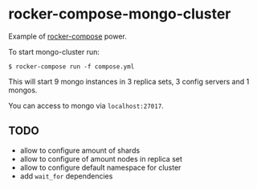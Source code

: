 # rocker-compose-mongo-cluster

Example of [rocker-compose](https://github.com/grammarly/rocker-compose) power.

To start mongo-cluster run:

    $ rocker-compose run -f compose.yml

This will start 9 mongo instances in 3 replica sets, 3 config servers and 1 mongos. 

You can access to mongo via `localhost:27017`.

## TODO

 - allow to configure amount of shards
 - allow to configure of amount nodes in replica set
 - allow to configure default namespace for cluster
 - add `wait_for` dependencies
